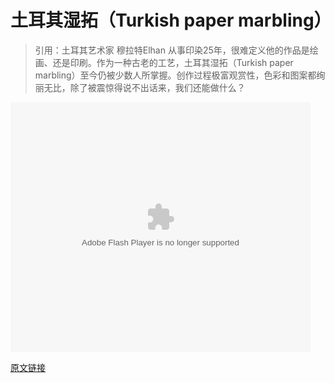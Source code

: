 土耳其湿拓（Turkish paper marbling）
========


>引用：土耳其艺术家 穆拉特Elhan 从事印染25年，很难定义他的作品是绘画、还是印刷。作为一种古老的工艺，土耳其湿拓（Turkish paper marbling）至今仍被少数人所掌握。创作过程极富观赏性，色彩和图案都绚丽无比，除了被震惊得说不出话来，我们还能做什么？

<embed src="http://player.youku.com/player.php/sid/XNDQxNDExMjcy/v.swf" allowFullScreen="true" quality="high" width="480" height="400" align="middle" allowScriptAccess="always" type="application/x-shockwave-flash"></embed>

[原文链接](http://v.youku.com/v_show/id_XNDQxNDExMjcy.html)
